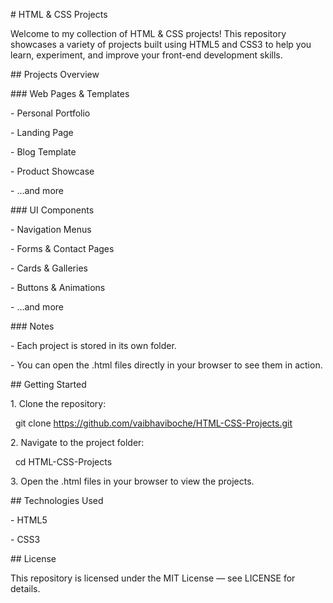 \# HTML \& CSS Projects



Welcome to my collection of HTML \& CSS projects! This repository showcases a variety of projects built using HTML5 and CSS3 to help you learn, experiment, and improve your front-end development skills.



\## Projects Overview



\### Web Pages \& Templates

\- Personal Portfolio

\- Landing Page

\- Blog Template

\- Product Showcase

\- …and more



\### UI Components

\- Navigation Menus

\- Forms \& Contact Pages

\- Cards \& Galleries

\- Buttons \& Animations

\- …and more



\### Notes

\- Each project is stored in its own folder.

\- You can open the .html files directly in your browser to see them in action.



\## Getting Started



1\. Clone the repository:

&nbsp;  git clone https://github.com/vaibhaviboche/HTML-CSS-Projects.git



2\. Navigate to the project folder:

&nbsp;  cd HTML-CSS-Projects



3\. Open the .html files in your browser to view the projects.



\## Technologies Used

\- HTML5

\- CSS3



\## License

This repository is licensed under the MIT License — see LICENSE for details.



